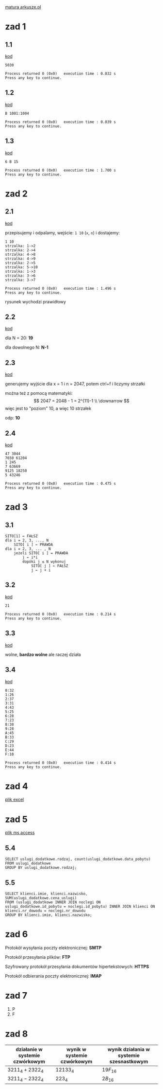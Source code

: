 [matura arkusze.pl](https://arkusze.pl/matura-probna-informatyka-2022-grudzien-poziom-rozszerzony/)

# zad 1
## 1.1
[kod](1/11.cpp)
```
5030

Process returned 0 (0x0)   execution time : 0.032 s
Press any key to continue.
```

## 1.2
[kod](1/12.cpp)
```
B 1001:1004

Process returned 0 (0x0)   execution time : 0.039 s
Press any key to continue.
```

## 1.3
[kod](1/13.cpp)
```
6 B 15

Process returned 0 (0x0)   execution time : 1.700 s
Press any key to continue.
```


# zad 2
## 2.1
[kod](2/21.cpp)

przepisujemy i odpalamy, wejście: `1 10` (`x`, `n`) i dostajemy:
```
1 10
strzalka: 1->2
strzalka: 2->4
strzalka: 4->8
strzalka: 4->9
strzalka: 2->5
strzalka: 5->10
strzalka: 1->3
strzalka: 3->6
strzalka: 3->7

Process returned 0 (0x0)   execution time : 1.496 s
Press any key to continue.
```
rysunek wychodzi prawidłowy

## 2.2
[kod](2/22.cpp)

dla N = 20: **19**

dla dowolnego N: **N-1**

## 2.3
[kod](2/23.cpp)

generujemy wyjście dla x = 1 i n = 2047, potem ctrl+f i liczymy strzałki

można też z pomocą matematyki:
$$
2047 = 2048 - 1 = 2^{11}-1 \\
\downarrow
$$
więc jest to "poziom" 10, a więc 10 strzałek

odp: **10**

## 2.4
[kod](2/24.cpp)
```
47 3044
7650 61204
1 245
7 63669
9125 18250
5 43246

Process returned 0 (0x0)   execution time : 0.475 s
Press any key to continue.
```


# zad 3
## 3.1
```
SITO[1] ← FAŁSZ
dla i = 2, 3, ..., N
    SITO[ i ] ← PRAWDA
dla i = 2, 3, ... , N
    jeżeli SITO[ i ] = PRAWDA
        j ← i*i
        dopóki j ≤ N wykonuj
            SITO[ j ] ← FAŁSZ
            j ← j + i
```

## 3.2
[kod](3/32.cpp)
```
21

Process returned 0 (0x0)   execution time : 0.214 s
Press any key to continue.
```

## 3.3
[kod](3/33.cpp)

wolne, **bardzo wolne** ale raczej działa

## 3.4
[kod](3/34.cpp)
```
0:32
1:26
2:37
3:31
4:43
5:25
6:28
7:23
8:38
9:28
A:45
B:33
C:29
D:23
E:44
F:10

Process returned 0 (0x0)   execution time : 0.414 s
Press any key to continue.
```



# zad 4
[plik excel](4/ekodom.xlsx)


# zad 5
[plik ms access](5/hotel.accdb)

## 5.4
```
SELECT uslugi_dodatkowe.rodzaj, count(uslugi_dodatkowe.data_pobytu)
FROM uslugi_dodatkowe
GROUP BY uslugi_dodatkowe.rodzaj;
```

## 5.5
```
SELECT klienci.imie, klienci.nazwisko, SUM(uslugi_dodatkowe.cena_uslugi)
FROM (uslugi_dodatkowe INNER JOIN noclegi ON uslugi_dodatkowe.id_pobytu = noclegi.id_pobytu) INNER JOIN klienci ON klienci.nr_dowodu = noclegi.nr_dowodu
GROUP BY klienci.imie, klienci.nazwisko;
```


# zad 6
Protokół wysyłania poczty elektronicznej: **SMTP**

Protokół przesyłania plików: **FTP**

Szyfrowany protokół przesyłania dokumentów hipertekstowych: **HTTPS**

Protokół odbierania poczty elektronicznej: **IMAP**


# zad 7
1. P
2. F


# zad 8
działanie w systemie czwórkowym | wynik w systemie czwórkowym | wynik działania w systemie szesnastkowym
--------------------------------|-----------------------------|------------------------------------------
$3211_4 + 2322_4$ | $12133_4$ | $19F_{16}$
$3211_4 - 2322_4$ | $223_4$ | $2B_{16}$